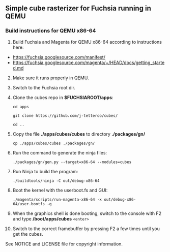 ## Simple cube rasterizer for Fuchsia running in QEMU

### Build instructions for QEMU x86-64

1. Build Fuchsia and Magenta for QEMU x86-64 according to instructions here:
  - https://fuchsia.googlesource.com/manifest/
  - https://fuchsia.googlesource.com/magenta/+/HEAD/docs/getting_started.md

2. Make sure it runs properly in QEMU.
3. Switch to the Fuchsia root dir.

4. Clone the cubes repo in **$FUCHSIAROOT/apps**:

    `cd apps`
    
    `git clone https://github.com/j-tetteroo/cubes/`
    
    `cd ..`

5. Copy the file **./apps/cubes/cubes** to directory **./packages/gn/**

    `cp ./apps/cubes/cubes ./packages/gn/`


6. Run the command to generate the ninja files:

    `./packages/gn/gen.py --target=x86-64 --modules=cubes`

7. Run Ninja to build the program:

    `./buildtools/ninja -C out/debug-x86-64`

8. Boot the kernel with the userboot.fs and GUI:
 
    `./magenta/scripts/run-magenta-x86-64 -x out/debug-x86-64/user.bootfs -g`

9. When the graphics shell is done booting, switch to the console with F2 and type **/boot/apps/cubes** `<enter>`

10. Switch to the correct framebuffer by pressing F2 a few times until you get the cubes.
 



See NOTICE and LICENSE file for copyright information.
